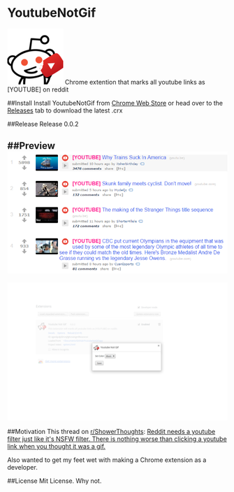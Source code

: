 # YoutubeNotGif
![Logo](https://github.com/kushagharahi/YoutubeNotGif/blob/master/icons/128x128.png?raw=true)
Chrome extention that marks all youtube links as [YOUTUBE] on reddit  

##Install
Install YoutubeNotGif from [Chrome Web Store](https://chrome.google.com/webstore/detail/youtube-not-gif/aadpjpjgnjejmneflbdcckablmkjgken) or head over to the [Releases](https://github.com/kushagharahi/YoutubeNotGif/releases) tab to download the latest .crx

##Release
Release 0.0.2

##Preview  
![Preview 0.0.2](https://github.com/kushagharahi/YoutubeNotGif/blob/master/screenshots/preview.png?raw=true)
---
![Preview 0.0.2](https://github.com/kushagharahi/YoutubeNotGif/blob/master/screenshots/screenshot.png?raw=true)

##Motivation
This thread on [r/ShowerThoughts](https://reddit.com/r/showerthoughts/):
[Reddit needs a youtube filter just like it's NSFW filter. There is nothing worse than clicking a youtube link when you thought it was a gif.](https://www.reddit.com/r/Showerthoughts/comments/4xvps2/reddit_needs_a_youtube_filter_just_like_its_nsfw/)

Also wanted to get my feet wet with making a Chrome extension as a developer.

##License
Mit License. Why not.


